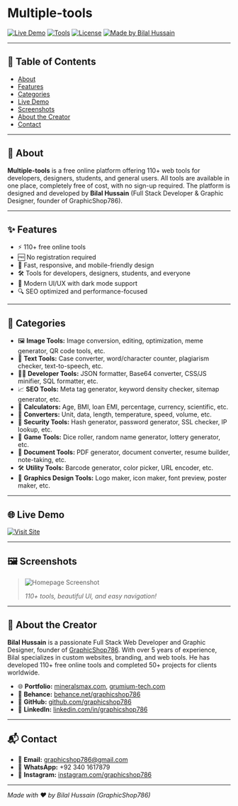 # Multiple-tools

[![Live Demo](https://img.shields.io/badge/Demo-Live-green?style=for-the-badge&logo=netlify)](https://multitoolsdev.netlify.app/)
[![Tools](https://img.shields.io/badge/Tools-110%2B-blueviolet?style=for-the-badge&logo=codefactor)](#categories)
[![License](https://img.shields.io/badge/License-Free-lightgrey?style=for-the-badge&logo=opensourceinitiative)](#)
[![Made by Bilal Hussain](https://img.shields.io/badge/Made%20by-Bilal%20Hussain-yellow?style=for-the-badge&logo=github)](https://github.com/graphicshop786)

---

## 📖 Table of Contents
- [About](#about)
- [Features](#features)
- [Categories](#categories)
- [Live Demo](#live-demo)
- [Screenshots](#screenshots)
- [About the Creator](#about-the-creator)
- [Contact](#contact)

---

## 🚀 About
**Multiple-tools** is a free online platform offering 110+ web tools for developers, designers, students, and general users. All tools are available in one place, completely free of cost, with no sign-up required. The platform is designed and developed by **Bilal Hussain** (Full Stack Developer & Graphic Designer, founder of GraphicShop786).

---

## ✨ Features
- ⚡ 110+ free online tools
- 🆓 No registration required
- 📱 Fast, responsive, and mobile-friendly design
- 🛠️ Tools for developers, designers, students, and everyone
- 🌙 Modern UI/UX with dark mode support
- 🔍 SEO optimized and performance-focused

---

## 🧰 Categories
- 🖼️ **Image Tools:** Image conversion, editing, optimization, meme generator, QR code tools, etc.
- 📝 **Text Tools:** Case converter, word/character counter, plagiarism checker, text-to-speech, etc.
- 👨‍💻 **Developer Tools:** JSON formatter, Base64 converter, CSS/JS minifier, SQL formatter, etc.
- 📈 **SEO Tools:** Meta tag generator, keyword density checker, sitemap generator, etc.
- 🧮 **Calculators:** Age, BMI, loan EMI, percentage, currency, scientific, etc.
- 🔄 **Converters:** Unit, data, length, temperature, speed, volume, etc.
- 🔐 **Security Tools:** Hash generator, password generator, SSL checker, IP lookup, etc.
- 🎲 **Game Tools:** Dice roller, random name generator, lottery generator, etc.
- 📄 **Document Tools:** PDF generator, document converter, resume builder, note-taking, etc.
- 🛠️ **Utility Tools:** Barcode generator, color picker, URL encoder, etc.
- 🎨 **Graphics Design Tools:** Logo maker, icon maker, font preview, poster maker, etc.

---

## 🌐 Live Demo
[![Visit Site](https://img.shields.io/badge/Visit%20Site-MultiToolsDev-green?style=for-the-badge&logo=netlify)](https://multitoolsdev.netlify.app/)

---

## 🖼️ Screenshots
> ![Homepage Screenshot](https://multitoolsdev.netlify.app/og-image.jpg)
> 
> *110+ tools, beautiful UI, and easy navigation!*

---

## 👤 About the Creator
**Bilal Hussain** is a passionate Full Stack Web Developer and Graphic Designer, founder of [GraphicShop786](https://graphicshop786.com/). With over 5 years of experience, Bilal specializes in custom websites, branding, and web tools. He has developed 110+ free online tools and completed 50+ projects for clients worldwide.

- 🌐 **Portfolio:** [mineralsmax.com](https://mineralsmax.com), [grumium-tech.com](https://grumium-tech.com)
- 🎨 **Behance:** [behance.net/graphicshop786](https://behance.net/graphicshop786)
- 🐙 **GitHub:** [github.com/graphicshop786](https://github.com/graphicshop786)
- 💼 **LinkedIn:** [linkedin.com/in/graphicshop786](https://linkedin.com/in/graphicshop786)

---

## 📬 Contact
- 📧 **Email:** graphicshop786@gmail.com
- 📱 **WhatsApp:** +92 340 1617879
- 📸 **Instagram:** [instagram.com/graphicshop786](https://instagram.com/graphicshop786)

---
*Made with ❤️ by Bilal Hussain (GraphicShop786)*
